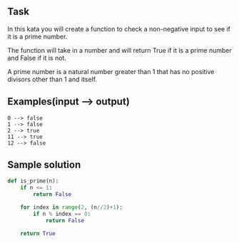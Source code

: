 ## Task
In this kata you will create a function to check a non-negative input to see if it is a prime number.

The function will take in a number and will return True if it is a prime number and False if it is not.

A prime number is a natural number greater than 1 that has no positive divisors other than 1 and itself.

## Examples(input --> output)
```
0 --> false
1 --> false
2 --> true
11 --> true
12 --> false
```

## Sample solution
```python
def is_prime(n):
    if n <= 1:
        return False

    for index in range(2, (n//2)+1):
        if n % index == 0:
            return False

    return True
```
